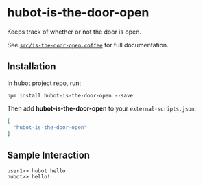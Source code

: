 # hubot-is-the-door-open

Keeps track of whether or not the door is open.

See [`src/is-the-door-open.coffee`](src/is-the-door-open.coffee) for full documentation.

## Installation

In hubot project repo, run:

`npm install hubot-is-the-door-open --save`

Then add **hubot-is-the-door-open** to your `external-scripts.json`:

```json
[
  "hubot-is-the-door-open"
]
```

## Sample Interaction

```
user1>> hubot hello
hubot>> hello!
```
